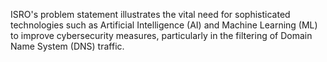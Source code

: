 ISRO's problem statement illustrates the vital need for sophisticated technologies such as Artificial Intelligence (AI) and Machine Learning (ML) to improve cybersecurity measures, particularly in the filtering of Domain Name System (DNS) traffic.

